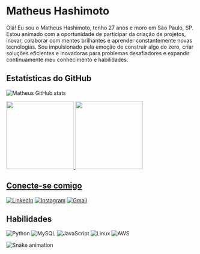 # Matheus Hashimoto

Olá! Eu sou o Matheus Hashimoto, tenho 27 anos e moro em São Paulo, SP. Estou animado com a oportunidade de participar da criação de projetos, inovar, colaborar com mentes brilhantes e aprender constantemente novas tecnologias. Sou impulsionado pela emoção de construir algo do zero, criar soluções eficientes e inovadoras para problemas desafiadores e expandir continuamente meu conhecimento e habilidades.

## Estatísticas do GitHub
![Matheus GitHub stats](https://github-readme-stats.vercel.app/api?username=matheushashi&show_icons=true&theme=radical)
<div>
<a href="https://github.com/diegosilva3">
<img loading="lazy" height="180em" src="https://github-readme-stats.vercel.app/api/top-langs/?username=matheushashi&layout=compact&langs_count=7&theme=dracula"/>
<img loading="lazy" height="180em" src="https://github-readme-stats.vercel.app/api?username=matheushashi&show_icons=true&theme=dracula&include_all_commits=true&count_private=true"/>
</div>


## Conecte-se comigo
[![LinkedIn](https://img.shields.io/badge/LinkedIn-000?style=for-the-badge&logo=linkedin&logoColor=0E76A8)](https://www.linkedin.com/in/matheus-hashimoto-820bb71a5/)
[![Instagram](https://img.shields.io/badge/Instagram-000?style=for-the-badge&logo=instagram)](https://www.instagram.com/matheus.hashimoto/?hl=en)
[![Gmail](https://img.shields.io/badge/-Gmail-%23333?style=for-the-badge&logo=gmail&logoColor=white)](mailto:hashimotomatheus@gmail.com)

## Habilidades
![Python](https://img.shields.io/badge/Python-000?style=for-the-badge&logo=python)
![MySQL](https://img.shields.io/badge/MySQL-%23000?style=for-the-badge&logo=mysql)
![JavaScript](https://img.shields.io/badge/JavaScript-000?style=for-the-badge&logo=javascript)
![Linux](https://img.shields.io/badge/Linux-%23000?style=for-the-badge&logo=linux)
![AWS](https://img.shields.io/badge/Amazon_AWS-232F3E?style=for-the-badge&logo=amazon-aws&logoColor=white)

![Snake animation](https://github.com/seu-usuário-aqui/matheushashi/blob/output/github-contribution-grid-snake.svg)




